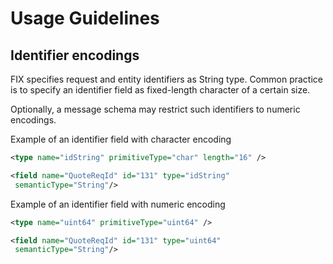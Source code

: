Usage Guidelines
================

Identifier encodings
-------------------------------------------------------------------------------------------------------------------

FIX specifies request and entity identifiers as String type. Common
practice is to specify an identifier field as fixed-length character of
a certain size.

Optionally, a message schema may restrict such identifiers to numeric
encodings.

Example of an identifier field with character encoding

```xml
<type name="idString" primitiveType="char" length="16" />

<field name="QuoteReqId" id="131" type="idString"
 semanticType="String"/>
 ```

Example of an identifier field with numeric encoding

```xml
<type name="uint64" primitiveType="uint64" />

<field name="QuoteReqId" id="131" type="uint64"
 semanticType="String"/>
```
